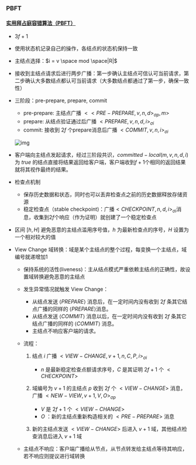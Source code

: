 ### PBFT

#### [实用拜占庭容错算法（PBFT）](https://yangzhe.me/2019/11/25/pbft/)

- $3f + 1$

- 使用状态机记录自己的操作，各结点的状态机保持一致

- 主结点选择：$i = v \space mod \space|R|$

- 接收到主结点请求后进行两步广播：第一步确认主结点可信认可当前请求，第二步确认大多数结点都认可当前请求（大多数结点都通过了第一步，确保一致性）

- 三阶段：pre-prepare, prepare, commit

  - pre-prepare: 主结点广播 $<<PRE-PREPARE, v, n, d>_{\sigma p}, m>$
  - prepare: 从结点验证通过后广播 $<PREPARE, v, n, d, i>_{\sigma i}$
  - commit: 接收到 $2f$ 个prepare消息后广播 $<COMMIT, v, n, i>_{\sigma i}$

  ![img](https://yangzhe.me/pic/pbft/normal-case-op.png)

- 客户端向主结点发起请求，经过三阶段共识，$committed-local(m, v, n, d, i)$ 为 $true$ 的结点直接将结果返回给客户端，客户端收到$f + 1$个相同的返回结果就将其视作最终的结果。

- 检查点机制
  - 保存历史数据和状态，同时也可以丢弃检查点之前的历史数据释放存储资源
  - 稳定检查点（stable checkpoint)：广播$<CHECKPOINT, n, d, i>_{\sigma i}$消息，收集到$2f$个响应（作为证明）就创建了一个稳定检查点
  
- 区间 $[h, H]$ 避免恶意的主结点滥用序号值，$h$ 为最新检查点的序号，$H$ 设置为一个相对较大的值

- View Change 域转换：域是某个主结点的整个过程，每变换一个主结点，域编号就递增加1

  - 保持系统的活性(liveness)：主从结点模式严重依赖主结点的正确性，故设置域转换避免恶意的主结点
  - 发生异常情况就触发 View Change：
    - 从结点发送 $⟨PREPARE⟩$ 消息后，在一定时间内没有收到 $2f$ 条其它结点广播的同样的 $⟨PREPARE⟩$消息。
    - 从结点发送 $⟨COMMIT⟩$ 消息以后，在一定时间内没有收到 $2f$ 条其它结点广播的同样的  $⟨COMMIT⟩$ 消息。
    - 主结点不响应客户端的请求。

  - 流程：

    1. 结点 $i$ 广播 $<VIEW-CHANGE, v+1, n, C, P, i>_{\sigma i}$ 
       - $n$  是最新稳定检查点额请求序号，$C$ 是其证明 $2f+1$ 个 $<CHECKPOINT>$ 

    2. 域编号为 $v + 1$ 的主结点 $p$ 收到 $2f$ 个 $<VIEW-CHANGE>$ 消息，广播 $<NEW-VIEW, v+1, V,O>_{\sigma p}$ 
       - $V$ 是 $2f + 1$ 个 $<VIEW-CHANGE>$ 
       - $O$ ：新的主结点重新构造相关的  $<PRE-PREPARE>$ 消息
    3. 新的主结点发送 $<VIEW-CHANGE>$ 后进入 $v + 1$ 域，其他结点检查消息后进入 $v + 1$ 域

  - 主结点不响应：客户端广播给从节点，从节点转发给主结点等待其响应，若不响应则提议进行域转换

